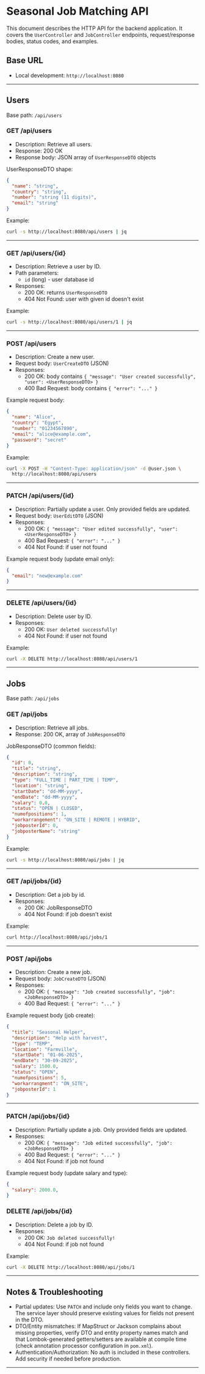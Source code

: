 # Seasonal Job Matching API

This document describes the HTTP API for the backend application. It covers the `UserController` and `JobController` endpoints, request/response bodies, status codes, and examples.

## Base URL

- Local development: `http://localhost:8080`

---

## Users

Base path: `/api/users`

### GET /api/users
- Description: Retrieve all users.
- Response: 200 OK
- Response body: JSON array of `UserResponseDTO` objects

UserResponseDTO shape:
```json
{
  "name": "string",
  "country": "string",
  "number": "string (11 digits)",
  "email": "string"
}
```

Example:
```bash
curl -s http://localhost:8080/api/users | jq
```

---

### GET /api/users/{id}
- Description: Retrieve a user by ID.
- Path parameters:
  - `id` (long) - user database id
- Responses:
  - 200 OK: returns `UserResponseDTO`
  - 404 Not Found: user with given id doesn't exist

Example:
```bash
curl -s http://localhost:8080/api/users/1 | jq
```

---

### POST /api/users
- Description: Create a new user.
- Request body: `UserCreateDTO` (JSON)
- Responses:
  - 200 OK: body contains `{ "message": "User created successfully", "user": <UserResponseDTO> }`
  - 400 Bad Request: body contains `{ "error": "..." }`

Example request body:
```json
{
  "name": "Alice",
  "country": "Egypt",
  "number": "01234567890",
  "email": "alice@example.com",
  "password": "secret"
}
```

Example:
```bash
curl -X POST -H "Content-Type: application/json" -d @user.json \
  http://localhost:8080/api/users
```

---

### PATCH /api/users/{id}
- Description: Partially update a user. Only provided fields are updated.
- Request body: `UserEditDTO` (JSON)
- Responses:
  - 200 OK: `{ "message": "User edited successfully", "user": <UserResponseDTO> }`
  - 400 Bad Request: `{ "error": "..." }`
  - 404 Not Found: if user not found

Example request body (update email only):
```json
{
  "email": "new@example.com"
}
```

---

### DELETE /api/users/{id}
- Description: Delete user by ID.
- Responses:
  - 200 OK: `User deleted successfully!`
  - 404 Not Found: if user not found

Example:
```bash
curl -X DELETE http://localhost:8080/api/users/1
```

---

## Jobs

Base path: `/api/jobs`

### GET /api/jobs
- Description: Retrieve all jobs.
- Response: 200 OK, array of `JobResponseDTO`

JobResponseDTO (common fields):
```json
{
  "id": 0,
  "title": "string",
  "description": "string",
  "type": "FULL_TIME | PART_TIME | TEMP",
  "location": "string",
  "startDate": "dd-MM-yyyy",
  "endDate": "dd-MM-yyyy",
  "salary": 0.0,
  "status": "OPEN | CLOSED",
  "numofpositions": 1,
  "workarrangement": "ON_SITE | REMOTE | HYBRID",
  "jobposterId": 0,
  "jobposterName": "string"
}
```

Example:
```bash
curl -s http://localhost:8080/api/jobs | jq
```

---

### GET /api/jobs/{id}
- Description: Get a job by id.
- Responses:
  - 200 OK: JobResponseDTO
  - 404 Not Found: if job doesn't exist

Example:
```bash
curl http://localhost:8080/api/jobs/1
```

---

### POST /api/jobs
- Description: Create a new job.
- Request body: `JobCreateDTO` (JSON)
- Responses:
  - 200 OK: `{ "message": "Job created successfully", "job": <JobResponseDTO> }`
  - 400 Bad Request: `{ "error": "..." }`

Example request body (job create):
```json
{
  "title": "Seasonal Helper",
  "description": "Help with harvest",
  "type": "TEMP",
  "location": "Farmville",
  "startDate": "01-06-2025",
  "endDate": "30-09-2025",
  "salary": 1500.0,
  "status": "OPEN",
  "numofpositions": 5,
  "workarrangment": "ON_SITE",
  "jobposterId": 1
}
```

---

### PATCH /api/jobs/{id}
- Description: Partially update a job. Only provided fields are updated.
- Responses:
  - 200 OK: `{ "message": "Job edited successfully", "job": <JobResponseDTO> }`
  - 400 Bad Request: `{ "error": "..." }`
  - 404 Not Found: if job not found
 
 Example request body (update salary and type):
 ```json
 {
   "salary": 2000.0,
 }
 ```


### DELETE /api/jobs/{id}
- Description: Delete a job by ID.
- Responses:
  - 200 OK: `Job deleted successfully!`
  - 404 Not Found: if job not found

Example:
```bash
curl -X DELETE http://localhost:8080/api/jobs/1
```

---

## Notes & Troubleshooting

- Partial updates: Use `PATCH` and include only fields you want to change. The service layer should preserve existing values for fields not present in the DTO.
- DTO/Entity mismatches: If MapStruct or Jackson complains about missing properties, verify DTO and entity property names match and that Lombok-generated getters/setters are available at compile time (check annotation processor configuration in `pom.xml`).
- Authentication/Authorization: No auth is included in these controllers. Add security if needed before production.

---

